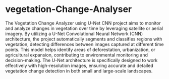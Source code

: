 # vegetation-Change-Analyser

The Vegetation Change Analyzer using U-Net CNN project aims to monitor and analyze changes in vegetation over time by leveraging satellite or aerial imagery. By utilizing a U-Net Convolutional Neural Network (CNN) architecture, the project automatically segments and classifies regions with vegetation, detecting differences between images captured at different time points. This model helps identify areas of deforestation, urbanization, or agricultural expansion, contributing to environmental monitoring and decision-making. The U-Net architecture is specifically designed to work effectively with high-resolution images, ensuring accurate and detailed vegetation change detection in both small and large-scale landscapes.
